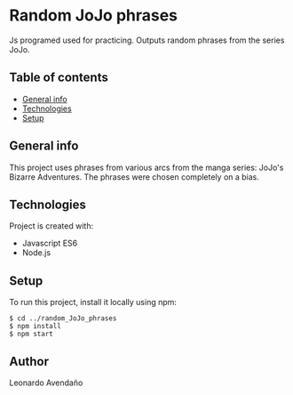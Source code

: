 # Random JoJo phrases

Js programed used for practicing. Outputs random phrases from the series JoJo. 

## Table of contents
* [General info](#general-info)
* [Technologies](#technologies)
* [Setup](#setup)

## General info
This project uses phrases from various arcs from the manga series: JoJo's Bizarre Adventures. The phrases were chosen completely on a bias.
	
## Technologies
Project is created with:
* Javascript ES6
* Node.js
	
## Setup
To run this project, install it locally using npm:

```
$ cd ../random_JoJo_phrases
$ npm install
$ npm start
```
## Author
Leonardo Avendaño
